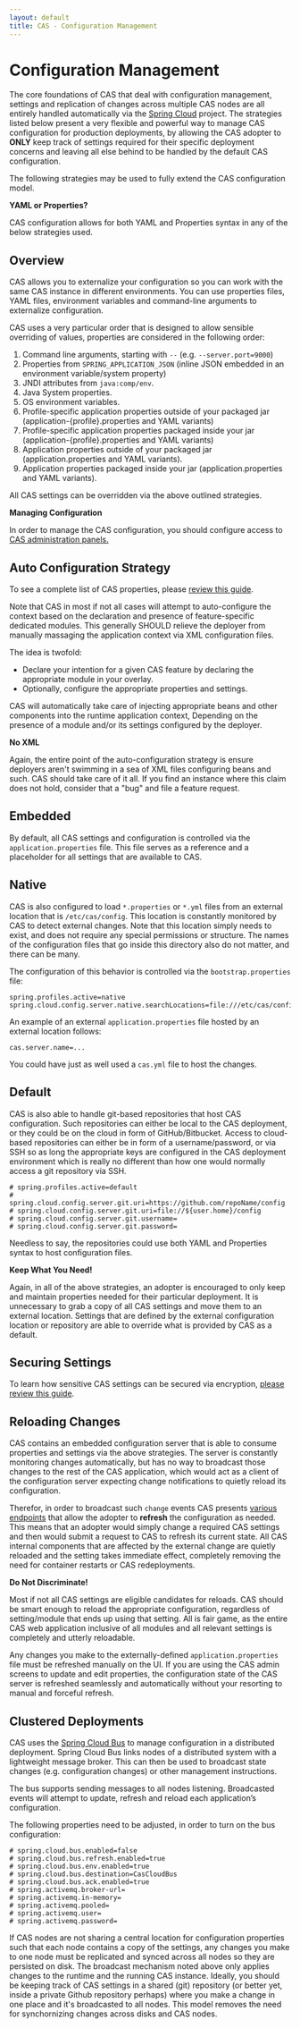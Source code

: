 ```yaml
---
layout: default
title: CAS - Configuration Management
---
```


# Configuration Management

The core foundations of CAS that deal with configuration management, settings and replication of changes
across multiple CAS nodes are all entirely handled automatically via the 
[Spring Cloud](https://github.com/spring-cloud/spring-cloud-config) project. The strategies listed below
present a very flexible and powerful way to manage CAS configuration for production deployments, by
allowing the CAS adopter to **ONLY** keep track of settings required for their specific deployment concerns
and leaving all else behind to be handled by the default CAS configuration.

The following strategies may be used to fully extend the CAS configuration model.

<div class="alert alert-info"><strong>YAML or Properties?</strong><p>CAS configuration allows for both
YAML and Properties syntax in any of the below strategies used.</p></div>

## Overview

CAS allows you to externalize your configuration so you can work with the same CAS instance in 
different environments. You can use properties files, YAML files, environment variables and 
command-line arguments to externalize configuration.

CAS uses a very particular order that is designed to allow sensible overriding of values, 
properties are considered in the following order:

1. Command line arguments, starting with `--` (e.g. `--server.port=9000`)
2. Properties from `SPRING_APPLICATION_JSON` (inline JSON embedded in an environment variable/system property)
3. JNDI attributes from `java:comp/env`.
4. Java System properties.
5. OS environment variables.
6. Profile-specific application properties outside of your packaged jar (application-{profile}.properties and YAML variants)
7. Profile-specific application properties packaged inside your jar (application-{profile}.properties and YAML variants)
8. Application properties outside of your packaged jar (application.properties and YAML variants).
9. Application properties packaged inside your jar (application.properties and YAML variants).

All CAS settings can be overridden via the above outlined strategies.

<div class="alert alert-info"><strong>Managing Configuration</strong><p>In order to manage 
the CAS configuration, you should configure access 
to <a href="Monitoring-Statistics.html">CAS administration panels.</a></p></div>

## Auto Configuration Strategy

To see a complete list of CAS properties, please [review this guide](Configuration-Properties.html).

Note that CAS in most if not all cases will attempt to auto-configure the context based on the declaration 
and presence of feature-specific dedicated modules. This generally SHOULD relieve the deployer
from manually massaging the application context via XML configuration files. 

The idea is twofold:

- Declare your intention for a given CAS feature by declaring the appropriate module in your overlay.
- Optionally, configure the appropriate properties and settings.

CAS will automatically take care of injecting appropriate beans and other components into the runtime application context,
Depending on the presence of a module and/or its settings configured by the deployer.

<div class="alert alert-info"><strong>No XML</strong><p>Again, the entire point of 
the auto-configuration strategy is ensure deployers aren't swimming in a sea of XML files
configuring beans and such. CAS should take care of it all. If you find an instance where
this claim does not hold, consider that a "bug" and file a feature request.</p></div>

## Embedded

By default, all CAS settings and configuration is controlled via the `application.properties` file. This file
serves as a reference and a placeholder for all settings that are available to CAS.

## Native

CAS is also configured to load `*.properties` or `*.yml` files from an external location that is `/etc/cas/config`. 
This location is constantly
monitored by CAS to detect external changes. Note that this location simply needs to 
exist, and does not require any special permissions
or structure. The names of the configuration files that go inside this directory also do
 not matter, and there can be many. 

The configuration of this behavior is controlled via the `bootstrap.properties` file:

```properties
spring.profiles.active=native
spring.cloud.config.server.native.searchLocations=file:///etc/cas/config
```

An example of an external `application.properties` file hosted by an external location follows:

```properties
cas.server.name=...
```

You could have just as well used a `cas.yml` file to host the changes.

## Default

CAS is also able to handle git-based repositories that host CAS configuration. 
Such repositories can either be local to the CAS
deployment, or they could be on the cloud in form of GitHub/Bitbucket. Access to 
cloud-based repositories can either be in form of a
username/password, or via SSH so as long the appropriate keys are configured in the 
CAS deployment environment which is really no different
than how one would normally access a git repository via SSH. 

```properties
# spring.profiles.active=default
# spring.cloud.config.server.git.uri=https://github.com/repoName/config
# spring.cloud.config.server.git.uri=file://${user.home}/config
# spring.cloud.config.server.git.username=
# spring.cloud.config.server.git.password=
```

Needless to say, the repositories could use both YAML and Properties syntax to host configuration files. 

<div class="alert alert-info"><strong>Keep What You Need!</strong><p>Again, in all of the above strategies,
an adopter is encouraged to only keep and maintain properties needed for their particular deployment. It is
unnecessary to grab a copy of all CAS settings and move them to an external location. Settings that are
defined by the external configuration location or repository are able to override what is provided by CAS
as a default.</p></div>

## Securing Settings

To learn how sensitive CAS settings can be secured via encryption, [please review this guide](Configuration-Properties-Security.html).

## Reloading Changes

CAS contains an embedded configuration server that is able to consume properties and settings
via the above strategies. The server is constantly monitoring changes automatically, 
but has no way to broadcast those changes
to the rest of the CAS application, which would act as a client of the configuration 
server expecting change notifications
to quietly reload its configuration. 

Therefor, in order to broadcast such `change` events CAS 
presents [various endpoints](Monitoring-Statistics.html) that allow the adopter
to **refresh** the configuration as needed. This means that an adopter would simply 
change a required CAS settings and then would submit
a request to CAS to refresh its current state. All CAS internal components that are affected 
by the external change are quietly reloaded
and the setting takes immediate effect, completely removing the need for container restarts or CAS redeployments.

<div class="alert alert-info"><strong>Do Not Discriminate!</strong><p>Most if not all CAS settings are eligible candidates
for reloads. CAS should be smart enough to reload the appropriate configuration, regardless of setting/module that
ends up using that setting. All is fair game, as the entire CAS web application inclusive of all modules and all
relevant settings is completely and utterly reloadable. </p></div>

Any changes you make to the externally-defined `application.properties` file must be refreshed manually on the UI. 
If you are using the CAS admin screens to update and edit properties, the configuration state of the CAS server
is refreshed seamlessly and automatically without your resorting to manual and forceful refresh. 

## Clustered Deployments

CAS uses the [Spring Cloud Bus](http://cloud.spring.io/spring-cloud-static/spring-cloud.html) 
to manage configuration in a distributed deployment. Spring Cloud Bus links nodes of a 
distributed system with a lightweight message broker. This can then be used to broadcast state 
changes (e.g. configuration changes) or other management instructions.

The bus supports sending messages to all nodes listening.
Broadcasted events will attempt to update, refresh and 
reload each application’s configuration.

The following properties need to be adjusted, in order to turn on the bus configuration:

```properties
# spring.cloud.bus.enabled=false
# spring.cloud.bus.refresh.enabled=true
# spring.cloud.bus.env.enabled=true
# spring.cloud.bus.destination=CasCloudBus
# spring.cloud.bus.ack.enabled=true
# spring.activemq.broker-url=
# spring.activemq.in-memory=
# spring.activemq.pooled=
# spring.activemq.user=
# spring.activemq.password=
```

If CAS nodes are not sharing a central location for configuration properties such that each node contains a copy of the settings, any changes you make to one node must be replicated and synced across all nodes so they are persisted on disk. The broadcast mechanism noted above only applies changes to the runtime and the running CAS instance. Ideally, you should be keeping track of CAS settings in a shared (git) repository (or better yet, inside a private Github repository perhaps) where you make a change in one place and it's broadcasted to all nodes. This model removes the need for synchornizing changes across disks and CAS nodes.  
